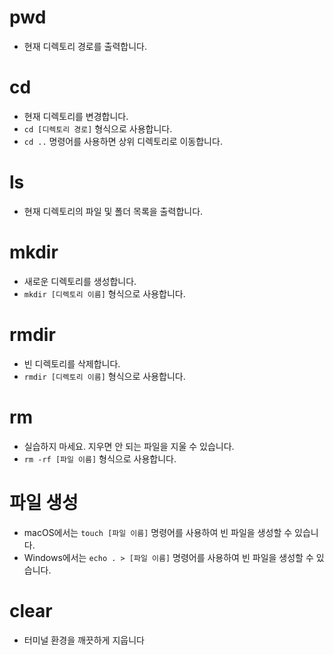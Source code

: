 # pwd

- 현재 디렉토리 경로를 출력합니다.

# cd

- 현재 디렉토리를 변경합니다.
- `cd [디렉토리 경로]` 형식으로 사용합니다.
- `cd ..` 명령어를 사용하면 상위 디렉토리로 이동합니다.

# ls

- 현재 디렉토리의 파일 및 폴더 목록을 출력합니다.

# mkdir

- 새로운 디렉토리를 생성합니다.
- `mkdir [디렉토리 이름]` 형식으로 사용합니다.

# rmdir

- 빈 디렉토리를 삭제합니다.
- `rmdir [디렉토리 이름]` 형식으로 사용합니다.

# rm

- 실습하지 마세요. 지우면 안 되는 파일을 지울 수 있습니다.
- `rm -rf [파일 이름]` 형식으로 사용합니다.

# 파일 생성

- macOS에서는 `touch [파일 이름]` 명령어를 사용하여 빈 파일을 생성할 수 있습니다.
- Windows에서는 `echo . > [파일 이름]` 명령어를 사용하여 빈 파일을 생성할 수 있습니다.

# clear

- 터미널 환경을 깨끗하게 지웁니다
